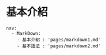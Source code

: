#   基本介紹
```
nav:
  - MarkDown:
    - 基本介紹 : 'pages/markdown1.md'
    - 基本語法 : 'pages/markdown2.md'
```